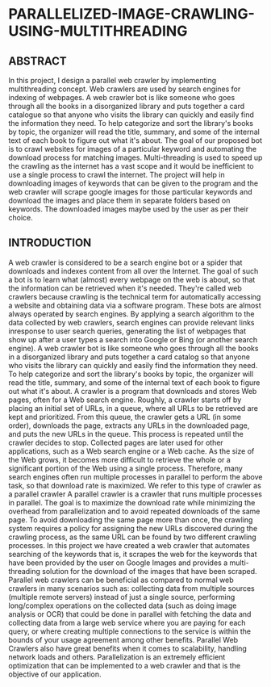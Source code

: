 # PARALLELIZED-IMAGE-CRAWLING-USING-MULTITHREADING

## ABSTRACT ##
In this project, I design a parallel web crawler by implementing multithreading concept. Web crawlers are used by search engines for indexing of webpages. A web crawler bot is like someone who goes through all the books in a disorganized library and puts together a card catalogue so that anyone who visits the library can quickly and easily find the information they need. To help categorize and sort the library's books by topic, the organizer will read the title, summary, and some of the internal text of each book to figure out what it's about. The goal of our proposed bot is to crawl websites for images of a particular keyword and automating the download process for matching images. Multi-threading is used to speed up the crawling as the internet has a vast scope and it would be inefficient to use a single process to crawl the internet. The project will help in downloading images of keywords that can be given to the program and the web crawler will scrape google images for those particular keywords and download the images and place them in separate folders based on keywords. The downloaded images maybe used by the user as per their choice.

## INTRODUCTION ##
A web crawler is considered to be a search engine bot or a spider that downloads and indexes content from all over the Internet. The goal of such a bot is to learn what (almost) every webpage on the web is about, so that the information can be retrieved when it's needed. They're called web crawlers because crawling is the technical term for automatically accessing a website and obtaining data via a software program. These bots are almost always operated by search engines. By applying a search algorithm to the data collected by web crawlers, search engines can provide relevant links inresponse to user search queries, generating the list of webpages that show up after a user types a search into Google or Bing (or another search engine). A web crawler bot is like someone who goes through all the books in a disorganized library and puts together a card catalog so that anyone who visits the library can quickly and easily find the information they need. To help categorize and sort the library's books by topic, the organizer will read the title, summary, and some of the internal text of each book to figure out what it's about. A crawler is a program that downloads and stores Web pages, often for a Web search engine. Roughly, a crawler starts off by placing an initial set of URLs, in a queue, where all URLs to be retrieved are kept and prioritized. From this queue, the crawler gets a URL (in some order), downloads the page, extracts any URLs in the downloaded page, and puts the new URLs in the queue. This process is repeated until the crawler decides to stop. Collected pages are later used for other applications, such as a Web search engine or a Web cache. As the size of the Web grows, it becomes more difficult to retrieve the whole or a significant portion of the Web using a single process. Therefore, many search engines often run multiple processes in parallel to perform the above task, so that download rate is maximized. We refer to this type of crawler as a parallel crawler
A parallel crawler is a crawler that runs multiple processes in parallel. The goal is to maximize the download rate while minimizing the overhead from parallelization and to avoid repeated downloads of the same page. To avoid downloading the same page more than once, the crawling system requires a policy for assigning the new URLs discovered during the crawling process, as the same URL can be found by two different crawling processes. In this project we have created a web crawler that automates searching of the keywords that is, it scrapes the web for the keywords that have been provided by the user on Google Images and provides a multi-threading solution for the download of the images that have been scraped. Parallel web crawlers can be beneficial as compared to normal web crawlers in many scenarios such as: collecting data from multiple sources (multiple remote servers) instead of just a single source, performing long/complex operations on the collected data (such as doing image analysis or OCR) that could be done in parallel with fetching the data and collecting data from a large web service where you are paying for each query, or where creating multiple connections to the service is within the bounds of your usage agreement among other benefits. Parallel Web Crawlers also have great benefits when it comes to scalability, handling network loads and others. Parallelization is an extremely efficient optimization that can be implemented to a web crawler and that is the objective of our application.
